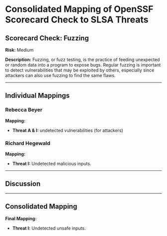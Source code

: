# Consolidated Mapping of OpenSSF Scorecard Check to SLSA Threats

## Scorecard Check: Fuzzing

**Risk:** Medium

**Description:** Fuzzing, or fuzz testing, is the practice of feeding unexpected or random data into a program to expose bugs. Regular fuzzing is important to detect vulnerabilities that may be exploited by others, especially since attackers can also use fuzzing to find the same flaws.

---

## Individual Mappings

### Rebecca Beyer

**Mapping:**

- **Threat A & I:** undetected vulnerabilities (for attackers)

### Richard Hegewald

**Mapping:**

- **Threat I:** Undetected malicious inputs.

---

## Discussion

---

## Consolidated Mapping

**Final Mapping:**

- **Threat I:** Undetected unsafe inputs.

